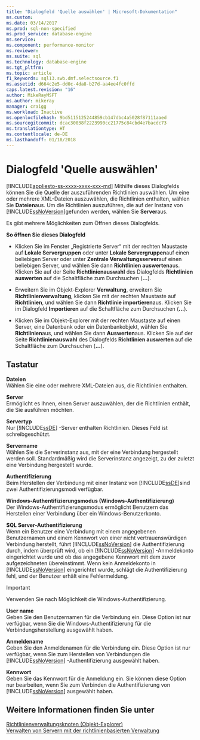 ```yaml
---
title: "Dialogfeld 'Quelle auswählen' | Microsoft-Dokumentation"
ms.custom: 
ms.date: 03/14/2017
ms.prod: sql-non-specified
ms.prod_service: database-engine
ms.service: 
ms.component: performance-monitor
ms.reviewer: 
ms.suite: sql
ms.technology: database-engine
ms.tgt_pltfrm: 
ms.topic: article
f1_keywords: sql13.swb.dmf.selectsource.f1
ms.assetid: d664c2e5-dd0c-4da8-b27d-aa4ee4fc0ffd
caps.latest.revision: "16"
author: MikeRayMSFT
ms.author: mikeray
manager: craigg
ms.workload: Inactive
ms.openlocfilehash: 9bd5115125244859cb147dbc4a5028f87111aaed
ms.sourcegitcommit: dcac30038f2223990cc21775c84cbd4e7bacdc73
ms.translationtype: HT
ms.contentlocale: de-DE
ms.lasthandoff: 01/18/2018
---
```

# <a name="select-source-dialog-box"></a>Dialogfeld 'Quelle auswählen'
[!INCLUDE[appliesto-ss-xxxx-xxxx-xxx-md](../../includes/appliesto-ss-xxxx-xxxx-xxx-md.md)] Mithilfe dieses Dialogfelds können Sie die Quelle der auszuführenden Richtlinien auswählen. Um eine oder mehrere XML-Dateien auszuwählen, die Richtlinien enthalten, wählen Sie **Dateien**aus. Um die Richtlinien auszuführen, die auf der Instanz von [!INCLUDE[ssNoVersion](../../includes/ssnoversion-md.md)]gefunden werden, wählen Sie **Server**aus.  
  
 Es gibt mehrere Möglichkeiten zum Öffnen dieses Dialogfelds.  
  
 **So öffnen Sie dieses Dialogfeld**  
  
-   Klicken Sie im Fenster „Registrierte Server“ mit der rechten Maustaste auf **Lokale Servergruppen** oder unter **Lokale Servergruppen**auf einen beliebigen Server oder unter **Zentrale Verwaltungsserver**auf einen beliebigen Server, und wählen Sie dann **Richtlinien auswerten**aus. Klicken Sie auf der Seite **Richtlinienauswahl** des Dialogfelds **Richtlinien auswerten** auf die Schaltfläche zum Durchsuchen (**...**).  
  
-   Erweitern Sie im Objekt-Explorer **Verwaltung**, erweitern Sie **Richtlinienverwaltung**, klicken Sie mit der rechten Maustaste auf **Richtlinien**, und wählen Sie dann **Richtlinie importieren**aus. Klicken Sie im Dialogfeld **Importieren** auf die Schaltfläche zum Durchsuchen (**...**).  
  
-   Klicken Sie im Objekt-Explorer mit der rechten Maustaste auf einen Server, eine Datenbank oder ein Datenbankobjekt, wählen Sie **Richtlinien**aus, und wählen Sie dann **Auswerten**aus. Klicken Sie auf der Seite **Richtlinienauswahl** des Dialogfelds **Richtlinien auswerten** auf die Schaltfläche zum Durchsuchen (**...**).  
  
## <a name="options"></a>Tastatur  
 **Dateien**  
 Wählen Sie eine oder mehrere XML-Dateien aus, die Richtlinien enthalten.  
  
 **Server**  
 Ermöglicht es Ihnen, einen Server auszuwählen, der die Richtlinien enthält, die Sie ausführen möchten.  
  
 **Servertyp**  
 Nur [!INCLUDE[ssDE](../../includes/ssde-md.md)] -Server enthalten Richtlinien. Dieses Feld ist schreibgeschützt.  
  
 **Servername**  
 Wählen Sie die Serverinstanz aus, mit der eine Verbindung hergestellt werden soll. Standardmäßig wird die Serverinstanz angezeigt, zu der zuletzt eine Verbindung hergestellt wurde.  
  
 **Authentifizierung**  
 Beim Herstellen der Verbindung mit einer Instanz von [!INCLUDE[ssDE](../../includes/ssde-md.md)]sind zwei Authentifizierungsmodi verfügbar.  
  
 **Windows-Authentifizierungsmodus (Windows-Authentifizierung)**  
 Der Windows-Authentifizierungsmodus ermöglicht Benutzern das Herstellen einer Verbindung über ein Windows-Benutzerkonto.  
  
 **SQL Server-Authentifizierung**  
 Wenn ein Benutzer eine Verbindung mit einem angegebenen Benutzernamen und einem Kennwort von einer nicht vertrauenswürdigen Verbindung herstellt, führt [!INCLUDE[ssNoVersion](../../includes/ssnoversion-md.md)] die Authentifizierung durch, indem überprüft wird, ob ein [!INCLUDE[ssNoVersion](../../includes/ssnoversion-md.md)] -Anmeldekonto eingerichtet wurde und ob das angegebene Kennwort mit dem zuvor aufgezeichneten übereinstimmt. Wenn kein Anmeldekonto in [!INCLUDE[ssNoVersion](../../includes/ssnoversion-md.md)] eingerichtet wurde, schlägt die Authentifizierung fehl, und der Benutzer erhält eine Fehlermeldung.  
  
> [!IMPORTANT]  
>  Verwenden Sie nach Möglichkeit die Windows-Authentifizierung.  
  
 **User name**  
 Geben Sie den Benutzernamen für die Verbindung ein. Diese Option ist nur verfügbar, wenn Sie die Windows-Authentifizierung für die Verbindungsherstellung ausgewählt haben.  
  
 **Anmeldename**  
 Geben Sie den Anmeldenamen für die Verbindung ein. Diese Option ist nur verfügbar, wenn Sie zum Herstellen von Verbindungen die [!INCLUDE[ssNoVersion](../../includes/ssnoversion-md.md)] -Authentifizierung ausgewählt haben.  
  
 **Kennwort**  
 Geben Sie das Kennwort für die Anmeldung ein. Sie können diese Option nur bearbeiten, wenn Sie zum Verbinden die Authentifizierung von [!INCLUDE[ssNoVersion](../../includes/ssnoversion-md.md)] ausgewählt haben.  
  
## <a name="see-also"></a>Weitere Informationen finden Sie unter  
 [Richtlinienverwaltungsknoten &#40;Objekt-Explorer&#41;](../../relational-databases/policy-based-management/policy-management-node-object-explorer.md)   
 [Verwalten von Servern mit der richtlinienbasierten Verwaltung](../../relational-databases/policy-based-management/administer-servers-by-using-policy-based-management.md)  
  
  
